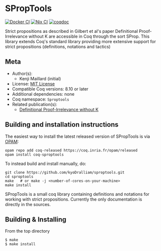 <!---
This file was generated from `meta.yml`, please do not edit manually.
Follow the instructions on https://github.com/coq-community/templates to regenerate.
--->
# SPropTools

[![Docker CI][docker-action-shield]][docker-action-link]
[![Nix CI][nix-action-shield]][nix-action-link]
[![coqdoc][coqdoc-shield]][coqdoc-link]

[docker-action-shield]: https://github.com/kyoDralliam/sproptools/workflows/Docker%20CI/badge.svg?branch=master
[docker-action-link]: https://github.com/kyoDralliam/sproptools/actions?query=workflow:"Docker%20CI"

[nix-action-shield]: https://github.com/kyoDralliam/sproptools/workflows/Nix%20CI/badge.svg?branch=master
[nix-action-link]: https://github.com/kyoDralliam/sproptools/actions?query=workflow:"Nix%20CI"


[coqdoc-shield]: https://img.shields.io/badge/docs-coqdoc-blue.svg
[coqdoc-link]: https://kyoDralliam.github.io/sproptools


Strict propositions as described in Gilbert et al's paper Definitional
Proof-Irrelevance without K are accessible in Coq through the sort SProp. This
library extends Coq's standard library providing more extensive support for
strict propositions (definitions, notations and tactics)

## Meta

- Author(s):
  - Kenji Maillard (initial)
- License: [MIT License](LICENSE)
- Compatible Coq versions: 8.10 or later
- Additional dependencies: none
- Coq namespace: `Sproptools`
- Related publication(s):
  - [Definitional Proof-Irrelevance without K](https://hal.inria.fr/hal-01859964v2/document) 

## Building and installation instructions

The easiest way to install the latest released version of SPropTools
is via [OPAM](https://opam.ocaml.org/doc/Install.html):

```shell
opam repo add coq-released https://coq.inria.fr/opam/released
opam install coq-sproptools
```

To instead build and install manually, do:

``` shell
git clone https://github.com/kyoDralliam/sproptools.git
cd sproptools
make   # or make -j <number-of-cores-on-your-machine> 
make install
```


SPropTools is a small coq library containing definitions and notations for working with strict propositions.
Currently the only documentation is directly in the sources.

## Building & Installing

From the top directory
```shell
$ make
$ make install
```
